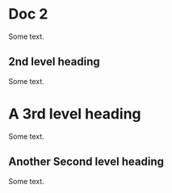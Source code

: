 # Doc 2

Some text. 

## 2nd level heading

Some text. 

# A 3rd level heading

Some text. 

## Another Second level heading

Some text. 